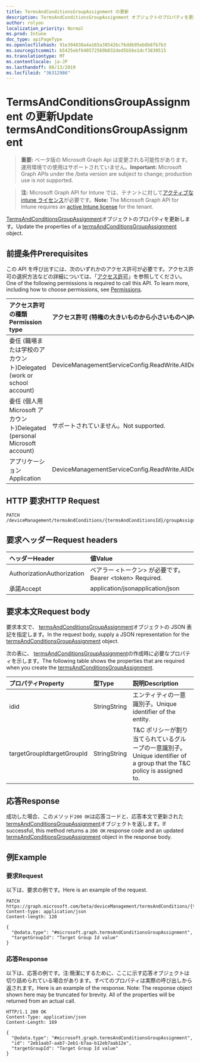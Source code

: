 ```yaml
---
title: TermsAndConditionsGroupAssignment の更新
description: TermsAndConditionsGroupAssignment オブジェクトのプロパティを更新します。
author: rolyon
localization_priority: Normal
ms.prod: Intune
doc_type: apiPageType
ms.openlocfilehash: 91e394030a4a165a385426c76ddb95eb0b8fb7b3
ms.sourcegitcommit: b5425ebf648572569b032ded5b56e1dcf3830515
ms.translationtype: MT
ms.contentlocale: ja-JP
ms.lasthandoff: 08/13/2019
ms.locfileid: "36312986"
---
```

# <a name="update-termsandconditionsgroupassignment"></a><span data-ttu-id="2e5cf-103">TermsAndConditionsGroupAssignment の更新</span><span class="sxs-lookup"><span data-stu-id="2e5cf-103">Update termsAndConditionsGroupAssignment</span></span>

> <span data-ttu-id="2e5cf-104">**重要:** ベータ版の Microsoft Graph Api は変更される可能性があります。運用環境での使用はサポートされていません。</span><span class="sxs-lookup"><span data-stu-id="2e5cf-104">**Important:** Microsoft Graph APIs under the /beta version are subject to change; production use is not supported.</span></span>

> <span data-ttu-id="2e5cf-105">**注:** Microsoft Graph API for Intune では、テナントに対して[アクティブな intune ライセンス](https://go.microsoft.com/fwlink/?linkid=839381)が必要です。</span><span class="sxs-lookup"><span data-stu-id="2e5cf-105">**Note:** The Microsoft Graph API for Intune requires an [active Intune license](https://go.microsoft.com/fwlink/?linkid=839381) for the tenant.</span></span>

<span data-ttu-id="2e5cf-106">[TermsAndConditionsGroupAssignment](../resources/intune-companyterms-termsandconditionsgroupassignment.md)オブジェクトのプロパティを更新します。</span><span class="sxs-lookup"><span data-stu-id="2e5cf-106">Update the properties of a [termsAndConditionsGroupAssignment](../resources/intune-companyterms-termsandconditionsgroupassignment.md) object.</span></span>

## <a name="prerequisites"></a><span data-ttu-id="2e5cf-107">前提条件</span><span class="sxs-lookup"><span data-stu-id="2e5cf-107">Prerequisites</span></span>
<span data-ttu-id="2e5cf-p101">この API を呼び出すには、次のいずれかのアクセス許可が必要です。アクセス許可の選択方法などの詳細については、「[アクセス許可](/graph/permissions-reference)」を参照してください。</span><span class="sxs-lookup"><span data-stu-id="2e5cf-p101">One of the following permissions is required to call this API. To learn more, including how to choose permissions, see [Permissions](/graph/permissions-reference).</span></span>

|<span data-ttu-id="2e5cf-110">アクセス許可の種類</span><span class="sxs-lookup"><span data-stu-id="2e5cf-110">Permission type</span></span>|<span data-ttu-id="2e5cf-111">アクセス許可 (特権の大きいものから小さいものへ)</span><span class="sxs-lookup"><span data-stu-id="2e5cf-111">Permissions (from most to least privileged)</span></span>|
|:---|:---|
|<span data-ttu-id="2e5cf-112">委任 (職場または学校のアカウント)</span><span class="sxs-lookup"><span data-stu-id="2e5cf-112">Delegated (work or school account)</span></span>|<span data-ttu-id="2e5cf-113">DeviceManagementServiceConfig.ReadWrite.All</span><span class="sxs-lookup"><span data-stu-id="2e5cf-113">DeviceManagementServiceConfig.ReadWrite.All</span></span>|
|<span data-ttu-id="2e5cf-114">委任 (個人用 Microsoft アカウント)</span><span class="sxs-lookup"><span data-stu-id="2e5cf-114">Delegated (personal Microsoft account)</span></span>|<span data-ttu-id="2e5cf-115">サポートされていません。</span><span class="sxs-lookup"><span data-stu-id="2e5cf-115">Not supported.</span></span>|
|<span data-ttu-id="2e5cf-116">アプリケーション</span><span class="sxs-lookup"><span data-stu-id="2e5cf-116">Application</span></span>|<span data-ttu-id="2e5cf-117">DeviceManagementServiceConfig.ReadWrite.All</span><span class="sxs-lookup"><span data-stu-id="2e5cf-117">DeviceManagementServiceConfig.ReadWrite.All</span></span>|

## <a name="http-request"></a><span data-ttu-id="2e5cf-118">HTTP 要求</span><span class="sxs-lookup"><span data-stu-id="2e5cf-118">HTTP Request</span></span>
<!-- {
  "blockType": "ignored"
}
-->
``` http
PATCH /deviceManagement/termsAndConditions/{termsAndConditionsId}/groupAssignments/{termsAndConditionsGroupAssignmentId}
```

## <a name="request-headers"></a><span data-ttu-id="2e5cf-119">要求ヘッダー</span><span class="sxs-lookup"><span data-stu-id="2e5cf-119">Request headers</span></span>
|<span data-ttu-id="2e5cf-120">ヘッダー</span><span class="sxs-lookup"><span data-stu-id="2e5cf-120">Header</span></span>|<span data-ttu-id="2e5cf-121">値</span><span class="sxs-lookup"><span data-stu-id="2e5cf-121">Value</span></span>|
|:---|:---|
|<span data-ttu-id="2e5cf-122">Authorization</span><span class="sxs-lookup"><span data-stu-id="2e5cf-122">Authorization</span></span>|<span data-ttu-id="2e5cf-123">ベアラー &lt;トークン&gt; が必要です。</span><span class="sxs-lookup"><span data-stu-id="2e5cf-123">Bearer &lt;token&gt; Required.</span></span>|
|<span data-ttu-id="2e5cf-124">承諾</span><span class="sxs-lookup"><span data-stu-id="2e5cf-124">Accept</span></span>|<span data-ttu-id="2e5cf-125">application/json</span><span class="sxs-lookup"><span data-stu-id="2e5cf-125">application/json</span></span>|

## <a name="request-body"></a><span data-ttu-id="2e5cf-126">要求本文</span><span class="sxs-lookup"><span data-stu-id="2e5cf-126">Request body</span></span>
<span data-ttu-id="2e5cf-127">要求本文で、 [termsAndConditionsGroupAssignment](../resources/intune-companyterms-termsandconditionsgroupassignment.md)オブジェクトの JSON 表記を指定します。</span><span class="sxs-lookup"><span data-stu-id="2e5cf-127">In the request body, supply a JSON representation for the [termsAndConditionsGroupAssignment](../resources/intune-companyterms-termsandconditionsgroupassignment.md) object.</span></span>

<span data-ttu-id="2e5cf-128">次の表に、 [termsAndConditionsGroupAssignment](../resources/intune-companyterms-termsandconditionsgroupassignment.md)の作成時に必要なプロパティを示します。</span><span class="sxs-lookup"><span data-stu-id="2e5cf-128">The following table shows the properties that are required when you create the [termsAndConditionsGroupAssignment](../resources/intune-companyterms-termsandconditionsgroupassignment.md).</span></span>

|<span data-ttu-id="2e5cf-129">プロパティ</span><span class="sxs-lookup"><span data-stu-id="2e5cf-129">Property</span></span>|<span data-ttu-id="2e5cf-130">型</span><span class="sxs-lookup"><span data-stu-id="2e5cf-130">Type</span></span>|<span data-ttu-id="2e5cf-131">説明</span><span class="sxs-lookup"><span data-stu-id="2e5cf-131">Description</span></span>|
|:---|:---|:---|
|<span data-ttu-id="2e5cf-132">id</span><span class="sxs-lookup"><span data-stu-id="2e5cf-132">id</span></span>|<span data-ttu-id="2e5cf-133">String</span><span class="sxs-lookup"><span data-stu-id="2e5cf-133">String</span></span>|<span data-ttu-id="2e5cf-134">エンティティの一意識別子。</span><span class="sxs-lookup"><span data-stu-id="2e5cf-134">Unique identifier of the entity.</span></span>|
|<span data-ttu-id="2e5cf-135">targetGroupId</span><span class="sxs-lookup"><span data-stu-id="2e5cf-135">targetGroupId</span></span>|<span data-ttu-id="2e5cf-136">String</span><span class="sxs-lookup"><span data-stu-id="2e5cf-136">String</span></span>|<span data-ttu-id="2e5cf-137">T&C ポリシーが割り当てられているグループの一意識別子。</span><span class="sxs-lookup"><span data-stu-id="2e5cf-137">Unique identifier of a group that the T&C policy is assigned to.</span></span>|



## <a name="response"></a><span data-ttu-id="2e5cf-138">応答</span><span class="sxs-lookup"><span data-stu-id="2e5cf-138">Response</span></span>
<span data-ttu-id="2e5cf-139">成功した場合、このメソッド`200 OK`は応答コードと、応答本文で更新された[termsAndConditionsGroupAssignment](../resources/intune-companyterms-termsandconditionsgroupassignment.md)オブジェクトを返します。</span><span class="sxs-lookup"><span data-stu-id="2e5cf-139">If successful, this method returns a `200 OK` response code and an updated [termsAndConditionsGroupAssignment](../resources/intune-companyterms-termsandconditionsgroupassignment.md) object in the response body.</span></span>

## <a name="example"></a><span data-ttu-id="2e5cf-140">例</span><span class="sxs-lookup"><span data-stu-id="2e5cf-140">Example</span></span>

### <a name="request"></a><span data-ttu-id="2e5cf-141">要求</span><span class="sxs-lookup"><span data-stu-id="2e5cf-141">Request</span></span>
<span data-ttu-id="2e5cf-142">以下は、要求の例です。</span><span class="sxs-lookup"><span data-stu-id="2e5cf-142">Here is an example of the request.</span></span>
``` http
PATCH https://graph.microsoft.com/beta/deviceManagement/termsAndConditions/{termsAndConditionsId}/groupAssignments/{termsAndConditionsGroupAssignmentId}
Content-type: application/json
Content-length: 120

{
  "@odata.type": "#microsoft.graph.termsAndConditionsGroupAssignment",
  "targetGroupId": "Target Group Id value"
}
```

### <a name="response"></a><span data-ttu-id="2e5cf-143">応答</span><span class="sxs-lookup"><span data-stu-id="2e5cf-143">Response</span></span>
<span data-ttu-id="2e5cf-p102">以下は、応答の例です。注:簡潔にするために、ここに示す応答オブジェクトは切り詰められている場合があります。すべてのプロパティは実際の呼び出しから返されます。</span><span class="sxs-lookup"><span data-stu-id="2e5cf-p102">Here is an example of the response. Note: The response object shown here may be truncated for brevity. All of the properties will be returned from an actual call.</span></span>
``` http
HTTP/1.1 200 OK
Content-Type: application/json
Content-Length: 169

{
  "@odata.type": "#microsoft.graph.termsAndConditionsGroupAssignment",
  "id": "2eb1aab7-aab7-2eb1-b7aa-b12eb7aab12e",
  "targetGroupId": "Target Group Id value"
}
```






